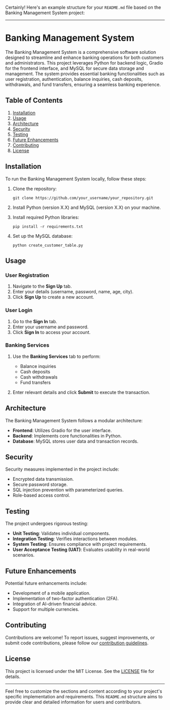 Certainly! Here's an example structure for your `README.md` file based on the Banking Management System project:

---

# Banking Management System

The Banking Management System is a comprehensive software solution designed to streamline and enhance banking operations for both customers and administrators. This project leverages Python for backend logic, Gradio for the frontend interface, and MySQL for secure data storage and management. The system provides essential banking functionalities such as user registration, authentication, balance inquiries, cash deposits, withdrawals, and fund transfers, ensuring a seamless banking experience.

## Table of Contents

1. [Installation](#installation)
2. [Usage](#usage)
3. [Architecture](#architecture)
4. [Security](#security)
5. [Testing](#testing)
6. [Future Enhancements](#future-enhancements)
7. [Contributing](#contributing)
8. [License](#license)

## Installation

To run the Banking Management System locally, follow these steps:

1. Clone the repository:
   ```
   git clone https://github.com/your_username/your_repository.git
   ```
   
2. Install Python (version X.X) and MySQL (version X.X) on your machine.

3. Install required Python libraries:
   ```
   pip install -r requirements.txt
   ```
   
4. Set up the MySQL database:
   ```
   python create_customer_table.py
   ```

## Usage

### User Registration

1. Navigate to the **Sign Up** tab.
2. Enter your details (username, password, name, age, city).
3. Click **Sign Up** to create a new account.

### User Login

1. Go to the **Sign In** tab.
2. Enter your username and password.
3. Click **Sign In** to access your account.

### Banking Services

1. Use the **Banking Services** tab to perform:
   - Balance inquiries
   - Cash deposits
   - Cash withdrawals
   - Fund transfers

2. Enter relevant details and click **Submit** to execute the transaction.

## Architecture

The Banking Management System follows a modular architecture:

- **Frontend**: Utilizes Gradio for the user interface.
- **Backend**: Implements core functionalities in Python.
- **Database**: MySQL stores user data and transaction records.

## Security

Security measures implemented in the project include:

- Encrypted data transmission.
- Secure password storage.
- SQL injection prevention with parameterized queries.
- Role-based access control.

## Testing

The project undergoes rigorous testing:

- **Unit Testing**: Validates individual components.
- **Integration Testing**: Verifies interactions between modules.
- **System Testing**: Ensures compliance with project requirements.
- **User Acceptance Testing (UAT)**: Evaluates usability in real-world scenarios.

## Future Enhancements

Potential future enhancements include:

- Development of a mobile application.
- Implementation of two-factor authentication (2FA).
- Integration of AI-driven financial advice.
- Support for multiple currencies.

## Contributing

Contributions are welcome! To report issues, suggest improvements, or submit code contributions, please follow our [contribution guidelines](CONTRIBUTING.md).

## License

This project is licensed under the MIT License. See the [LICENSE](LICENSE) file for details.

---

Feel free to customize the sections and content according to your project's specific implementation and requirements. This `README.md` structure aims to provide clear and detailed information for users and contributors.
